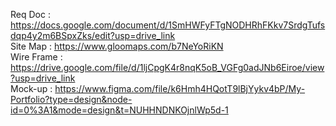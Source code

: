 Req Doc : https://docs.google.com/document/d/1SmHWFyFTgNODHRhFKkv7SrdgTufsdqp4y2m6BSpxZks/edit?usp=drive_link<br>
Site Map :  https://www.gloomaps.com/b7NeYoRiKN<br>
Wire Frame : https://drive.google.com/file/d/1ljCpgK4r8nqK5oB_VGFg0adJNb6Eiroe/view?usp=drive_link<br>
Mock-up : https://www.figma.com/file/k6Hmh4HQotT9lBjYykv4bP/My-Portfolio?type=design&node-id=0%3A1&mode=design&t=NUHHNDNKOjnlWp5d-1<br>
